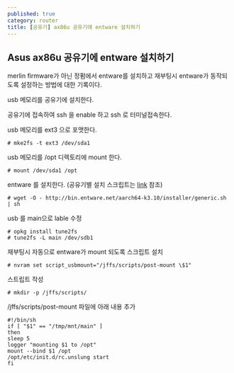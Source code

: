 ```yaml
---
published: true
category: router
title: [공유기] ax86u 공유기에 entware 설치하기
---
```

## Asus ax86u 공유기에 entware 설치하기

merlin firmware가 아닌 정펌에서 entware를 설치하고 재부팅시 entware가 동작되도록 설정하는 방법에 대한 기록이다.

usb 메모리를 공유기에 설치한다.

공유기에 접속하여 ssh 을 enable 하고 ssh 로 터미널접속한다.

usb 메모리를 ext3 으로 포맷한다.

    # mke2fs -t ext3 /dev/sda1

usb 메모리를 /opt 디렉토리에 mount 한다.

    # mount /dev/sda1 /opt

entware 를 설치한다. (공유기별 설치 스크립트는 [link](https://github.com/Entware/Entware/wiki/Install-on-Asus-stock-firmware) 참조)

    # wget -O - http://bin.entware.net/aarch64-k3.10/installer/generic.sh | sh

usb 를 main으로 lable 수정

    # opkg install tune2fs
    # tune2fs -L main /dev/sdb1
    
재부팅시 자동으로 entware가 mount 되도록 스크립트 설치

    # nvram set script_usbmount="/jffs/scripts/post-mount \$1"

스트립트 작성

    # mkdir -p /jffs/scripts/

/jffs/scripts/post-mount 파일에 아래 내용 추가

    #!/bin/sh
    if [ "$1" == "/tmp/mnt/main" ]
    then
    sleep 5
    logger "mounting $1 to /opt"
    mount --bind $1 /opt
    /opt/etc/init.d/rc.unslung start
    fi
